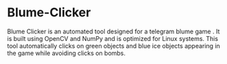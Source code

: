 # Blume-Clicker
Blume Clicker is an automated tool designed for a telegram blume game . It is built using OpenCV and NumPy and is optimized for Linux systems. This tool automatically clicks on green objects and blue ice objects appearing in the game while avoiding clicks on bombs.
